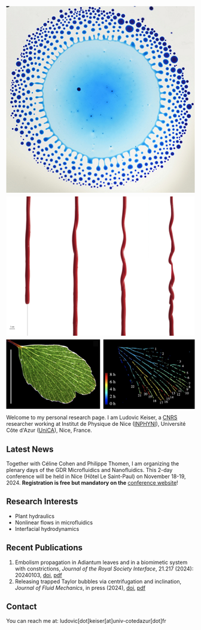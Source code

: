 <div style="display: flex; justify-content: center; align-items: center; gap: 10px; flex-wrap: wrap;">
    <img src="/images/Marangoni bursting.png" alt="Marangoni Bursting Image" style="max-width: 100%; height: auto; flex-basis: 150px;">
    <img src="/images/Helical_drainage1.jpg" alt="Helical Drainage Image" style="max-width: 100%; height: auto; flex-basis: 150px;">
    <img src="/images/Leaves_embolized.png" alt="Embolized Leaves Image" style="max-width: 100%; height: auto; flex-basis: 150px;">
</div>

<meta name="description" content="Personal website of Ludovic Keiser, CNRS Researcher specializing in soft matter physics, biomimetics, and microfluidics.">
<meta name="keywords" content="Ludovic Keiser, physics, soft matter, biomimetics, microfluidics, cavitation, plant hydraulics, CNRS, Université Côte d'Azur, UniCA, soft matter, biomimetics, microfluidics, research">
<meta name="author" content="Ludovic Keiser">


Welcome to my personal research page. I am Ludovic Keiser, a [CNRS](https://www.cnrs.fr/en) researcher working at Institut de Physique de Nice ([INPHYNI](https://inphyni.univ-cotedazur.eu)), Université Côte d'Azur ([UniCA](https://univ-cotedazur.eu)), Nice, France.

## Latest News

Together with Céline Cohen and Philippe Thomen, I am organizing the plenary days of the GDR Microfluidics and Nanofluidics. This 2-day conference will be held in Nice (Hôtel Le Saint-Paul) on November 18-19, 2024. **Registration is free but mandatory on the** [conference website](https://gdr-mnf-2024.sciencesconf.org)!

## Research Interests

- Plant hydraulics
- Nonlinear flows in microfluidics
- Interfacial hydrodynamics

## Recent Publications

1. Embolism propagation in Adiantum leaves and in a biomimetic system with constrictions, *Journal of the Royal Society Interface*, 21.217 (2024): 20240103, [doi](http://doi.org/10.1098/rsif.2024.0103), [pdf](/publications/Keiser2024_JRSI.pdf)
2. Releasing trapped Taylor bubbles via centrifugation and inclination, *Journal of Fluid Mechanics*, in press (2024), [doi](https://doi.org/10.48550/arXiv.2404.17934), [pdf](/publications/Marcotte2024_JFM.pdf)

## Contact
You can reach me at: ludovic[dot]keiser[at]univ-cotedazur[dot]fr
